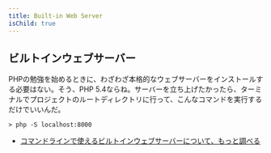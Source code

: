 ```yaml
---
title: Built-in Web Server
isChild: true
---
```


## ビルトインウェブサーバー

PHPの勉強を始めるときに、わざわざ本格的なウェブサーバーをインストールする必要はない。そう、PHP 5.4ならね。サーバーを立ち上げたかったら、ターミナルでプロジェクトのルートディレクトリに行って、こんなコマンドを実行するだけでいいんだ。

    > php -S localhost:8000

* [コマンドラインで使えるビルトインウェブサーバーについて、もっと調べる][cli-server]

[cli-server]: http://www.php.net/manual/en/features.commandline.webserver.php
